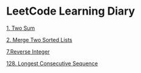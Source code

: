# LeetCode Learning Diary

[1. Two Sum](https://github.com/gyikko/LeetCode-Learning-Diary/blob/main/1-Two-Sum.md)

[2. Merge Two Sorted Lists](https://github.com/gyikko/LeetCode-Learning-Diary/blob/main/21-Merge-Two-Sorted-Lists.md)

[7.Reverse Integer](https://github.com/gyikko/LeetCode-Learning-Diary/blob/main/7-Reverse-Integer.md)

[128. Longest Consecutive Sequence](https://github.com/gyikko/LeetCode-Learning-Diary/blob/main/128-Longest-Consecutive-Sequence.md)
